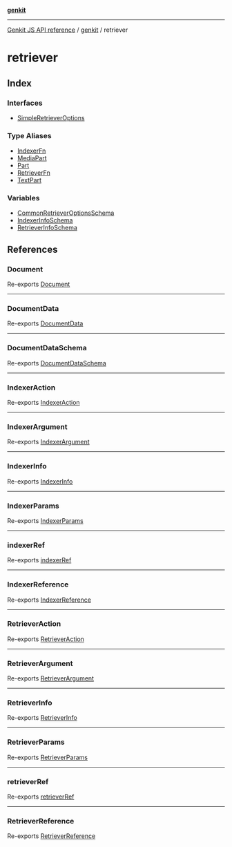 [**genkit**](../README.md)

***

[Genkit JS API reference](../../README.md) / [genkit](../README.md) / retriever

# retriever

## Index

### Interfaces

- [SimpleRetrieverOptions](interfaces/SimpleRetrieverOptions.md)

### Type Aliases

- [IndexerFn](type-aliases/IndexerFn.md)
- [MediaPart](type-aliases/MediaPart.md)
- [Part](type-aliases/Part.md)
- [RetrieverFn](type-aliases/RetrieverFn.md)
- [TextPart](type-aliases/TextPart.md)

### Variables

- [CommonRetrieverOptionsSchema](variables/CommonRetrieverOptionsSchema.md)
- [IndexerInfoSchema](variables/IndexerInfoSchema.md)
- [RetrieverInfoSchema](variables/RetrieverInfoSchema.md)

## References

### Document

Re-exports [Document](../classes/Document.md)

***

### DocumentData

Re-exports [DocumentData](../type-aliases/DocumentData.md)

***

### DocumentDataSchema

Re-exports [DocumentDataSchema](../variables/DocumentDataSchema.md)

***

### IndexerAction

Re-exports [IndexerAction](../type-aliases/IndexerAction.md)

***

### IndexerArgument

Re-exports [IndexerArgument](../type-aliases/IndexerArgument.md)

***

### IndexerInfo

Re-exports [IndexerInfo](../type-aliases/IndexerInfo.md)

***

### IndexerParams

Re-exports [IndexerParams](../interfaces/IndexerParams.md)

***

### indexerRef

Re-exports [indexerRef](../functions/indexerRef.md)

***

### IndexerReference

Re-exports [IndexerReference](../interfaces/IndexerReference.md)

***

### RetrieverAction

Re-exports [RetrieverAction](../type-aliases/RetrieverAction.md)

***

### RetrieverArgument

Re-exports [RetrieverArgument](../type-aliases/RetrieverArgument.md)

***

### RetrieverInfo

Re-exports [RetrieverInfo](../type-aliases/RetrieverInfo.md)

***

### RetrieverParams

Re-exports [RetrieverParams](../interfaces/RetrieverParams.md)

***

### retrieverRef

Re-exports [retrieverRef](../functions/retrieverRef.md)

***

### RetrieverReference

Re-exports [RetrieverReference](../interfaces/RetrieverReference.md)
